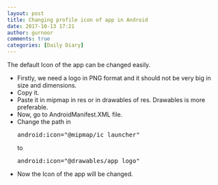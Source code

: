 ```yaml
---
layout: post
title: Changing profile icon of app in Android
date: 2017-10-13 17:21
author: gurnoor
comments: true
categories: [Daily Diary]
---
```

<div>The default Icon of the app can be changed easily.</div>
<ul>
 	<li>Firstly, we need a logo in PNG format and it should not be very big in size and dimensions.</li>
 	<li>Copy it.</li>
 	<li>Paste it in mipmap in res or in drawables of res. Drawables is more preferable.</li>
 	<li>Now, go to AndroidManifest.XML file.</li>
 	<li>Change the path in
<pre>android:icon="@mipmap/ic_launcher"</pre>
to
<pre>android:icon="@drawables/app_logo"</pre>
</li>
 	<li>Now the Icon of the app will be changed.</li>
</ul>
